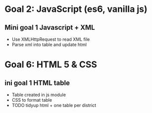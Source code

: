 # Goal 2: JavaScript (es6, vanilla js)
 ## Mini goal 1 Javascript + XML
 - Use XMLHttpRequest to read XML file
 - Parse xml into table and update html


# Goal 6: HTML 5 & CSS
## ini goal 1 HTML table
- Table created in js module
- CSS to format table 
- TODO tidyup html + one table per district